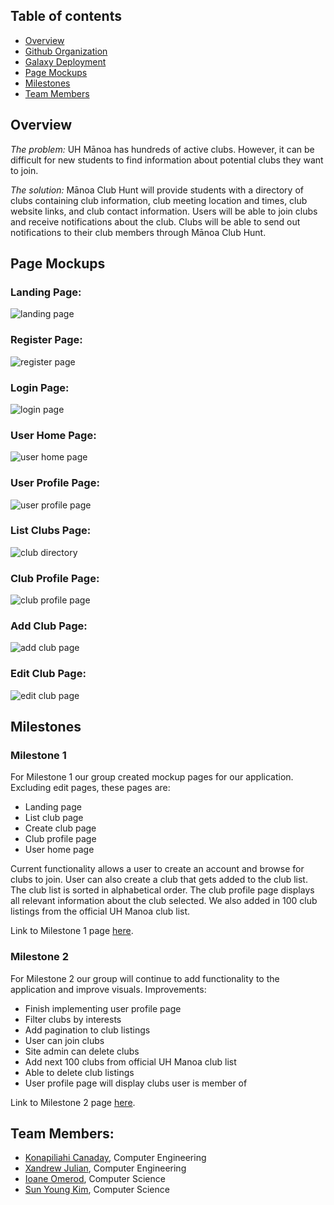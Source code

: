 ## Table of contents

* [Overview](#overview)
* [Github Organization](https://github.com/manoa-club-hunt)
* [Galaxy Deployment](http://manoa-club-hunt.meteorapp.com/)
* [Page Mockups](#page-mockups)
* [Milestones](#milestones)
* [Team Members](#team-members)

## Overview
_The problem:_ UH Mānoa has hundreds of active clubs. However, it can be difficult for new students to find information about potential clubs they want to join. 

_The solution:_ Mānoa Club Hunt will provide students with a directory of clubs containing club information, club meeting location and times, club website links, and club contact information. 
Users will be able to join clubs and receive notifications about the club.
Clubs will be able to send out notifications to their club members through Mānoa Club Hunt. 

## Page Mockups

### Landing Page:
<img src="doc/landing-page.JPG" alt="landing page">

### Register Page:
<img src="doc/register.PNG" alt="register page">

### Login Page:
<img src="doc/login-page.JPG" alt="login page">

### User Home Page:
<img src="doc/user-home-page.JPG" alt="user home page">

### User Profile Page:
<img src="doc/user-profile-page.png" alt="user profile page">

### List Clubs Page:
<img src="doc/club-directory.JPG" alt="club directory">

### Club Profile Page:
<img src="doc/club-profile.PNG" alt="club profile page">

### Add Club Page:
<img src="doc/add-club-page.JPG" alt="add club page">

### Edit Club Page:
<img src="doc/edit-club-page.JPG" alt="edit club page">

## Milestones
### Milestone 1
For Milestone 1 our group created mockup pages for our application. Excluding edit pages, these pages are:
* Landing page
* List club page
* Create club page
* Club profile page
* User home page

Current functionality allows a user to create an account and browse for clubs to join. User can also create a club that gets added to the club list. The club list is sorted in alphabetical order. The club profile page displays all relevant information about the club selected. We also added in 100 club listings from the official UH Manoa club list. 

Link to Milestone 1 page [here](https://github.com/manoa-club-hunt/manoa-club-hunt/projects/1).

### Milestone 2
For Milestone 2 our group will continue to add functionality to the application and improve visuals. Improvements:
* Finish implementing user profile page
* Filter clubs by interests
* Add pagination to club listings
* User can join clubs
* Site admin can delete clubs
* Add next 100 clubs from official UH Manoa club list
* Able to delete club listings
* User profile page will display clubs user is member of

Link to Milestone 2 page [here](https://github.com/manoa-club-hunt/manoa-club-hunt/projects/2).

## Team Members:
* [Konapiliahi Canaday](https://k-canaday.github.io/), Computer Engineering
* [Xandrew Julian](https://xandrewuh.github.io/), Computer Engineering
* [Ioane Omerod](https://ioaneomerod.github.io/), Computer Science
* [Sun Young Kim](https://sunyoungk.github.io/), Computer Science
